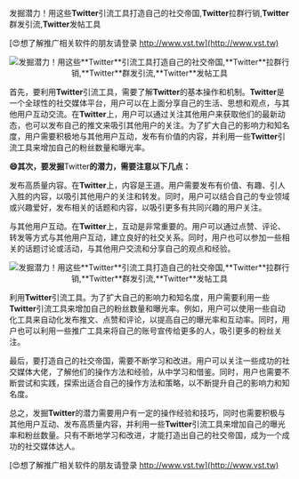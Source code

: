 发掘潜力！用这些**Twitter**引流工具打造自己的社交帝国,**Twitter**拉群行销,**Twitter**群发引流,**Twitter**发帖工具

[😍想了解推广相关软件的朋友请登录 http://www.vst.tw](http://www.vst.tw)

 <center><img src="https://vst.tw/MP4/tuiguang/png/1.png" alt="发掘潜力！用这些**Twitter**引流工具打造自己的社交帝国,**Twitter**拉群行销,**Twitter**群发引流,**Twitter**发帖工具"></center>

首先，要利用**Twitter**引流工具，需要了解**Twitter**的基本操作和机制。**Twitter**是一个全球性的社交媒体平台，用户可以在上面分享自己的生活、思想和观点，与其他用户互动交流。在**Twitter**上，用户可以通过关注其他用户来获取他们的最新动态，也可以发布自己的推文来吸引其他用户的关注。为了扩大自己的影响力和知名度，用户需要积极地与其他用户互动，发布有价值的内容，并利用一些**Twitter**引流工具来增加自己的粉丝数量和曝光率。

**😄其次，要发掘**Twitter**的潜力，需要注意以下几点：**

发布高质量内容。在**Twitter**上，内容是王道。用户需要发布有价值、有趣、引人入胜的内容，以吸引其他用户的关注和转发。同时，用户可以结合自己的专业领域或兴趣爱好，发布相关的话题和内容，以吸引更多有共同兴趣的用户关注。

与其他用户互动。在**Twitter**上，互动是非常重要的。用户可以通过点赞、评论、转发等方式与其他用户互动，建立良好的社交关系。同时，用户也可以参加一些相关的话题讨论或活动，与其他用户交流和分享自己的观点和经验。

 <center><img src="https://vst.tw/MP4/tuiguang/png/7.png" alt="发掘潜力！用这些**Twitter**引流工具打造自己的社交帝国,**Twitter**拉群行销,**Twitter**群发引流,**Twitter**发帖工具"></center>

利用**Twitter**引流工具。为了扩大自己的影响力和知名度，用户需要利用一些**Twitter**引流工具来增加自己的粉丝数量和曝光率。例如，用户可以使用一些自动化工具来自动化发布推文、点赞和评论，以提高自己的曝光率和互动率。同时，用户也可以利用一些推广工具来将自己的账号宣传给更多的人，吸引更多的粉丝关注。

最后，要打造自己的社交帝国，需要不断学习和改进。用户可以关注一些成功的社交媒体大佬，了解他们的操作方法和经验，从中学习和借鉴。同时，用户也需要不断尝试和实践，探索出适合自己的操作方法和策略，以不断提升自己的影响力和知名度。

总之，发掘**Twitter**的潜力需要用户有一定的操作经验和技巧，同时也需要积极与其他用户互动、发布高质量内容，并利用一些**Twitter**引流工具来增加自己的曝光率和粉丝数量。只有不断地学习和改进，才能打造出自己的社交帝国，成为一个成功的社交媒体达人。

[😍想了解推广相关软件的朋友请登录 http://www.vst.tw](http://www.vst.tw)



